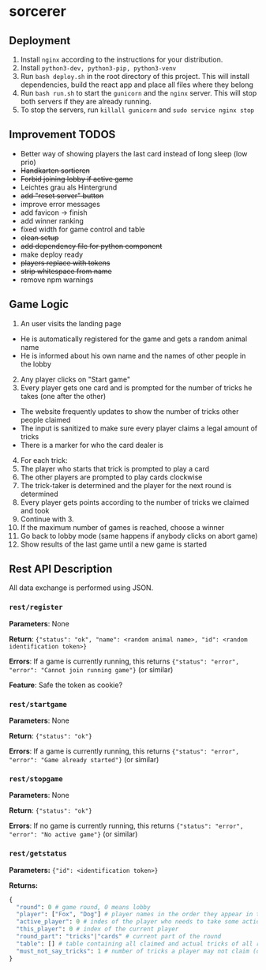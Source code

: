 # sorcerer

## Deployment

1. Install `nginx` according to the instructions for your distribution.
2. Install `python3-dev, python3-pip, python3-venv`
3. Run `bash deploy.sh` in the root directory of this project. 
  This will install dependencies, build the react app and place all files where
  they belong
4. Run `bash run.sh` to start the `gunicorn` and the `nginx` server. This will stop
  both servers if they are already running.
5. To stop the servers, run `killall gunicorn` and `sudo service nginx stop`


## Improvement TODOS

- Better way of showing players the last card instead of long sleep (low prio)
- ~~Handkarten sortieren~~
- ~~Forbid joining lobby if active game~~
- Leichtes grau als Hintergrund
- ~~add "reset server" button~~
- improve error messages
- add favicon -> finish
- add winner ranking
- fixed width for game control and table
- ~~clean setup~~
- ~~add dependency file for python component~~
- make deploy ready
- ~~players replace with tokens~~
- ~~strip whitespace from name~~
- remove npm warnings

## Game Logic

1. An user visits the landing page
  - He is automatically registered for the game and gets a random animal name
  - He is informed about his own name and the names of other people in the lobby
2. Any player clicks on "Start game"
3. Every player gets one card and is prompted for the number of tricks he takes (one after the other)
  - The website frequently updates to show the number of tricks other people claimed
  - The input is sanitized to make sure every player claims a legal amount of tricks
  - There is a marker for who the card dealer is
4. For each trick:
  1. The player who starts that trick is prompted to play a card
  2. The other players are prompted to play cards clockwise
  3. The trick-taker is determined and the player for the next round is determined
5. Every player gets points according to the number of tricks we claimed and took
6. Continue with 3.
7. If the maximum number of games is reached, choose a winner
8. Go back to lobby mode (same happens if anybody clicks on abort game)
9. Show results of the last game until a new game is started

## Rest API Description

All data exchange is performed using JSON.

### `rest/register`

**Parameters**: None

**Return**: `{"status": "ok", "name": <random animal name>, "id": <random identification token>}`

**Errors**: If a game is currently running, this returns `{"status": "error", "error": "Cannot join running game"}` (or similar)

**Feature**: Safe the token as cookie?

### `rest/startgame`

**Parameters**: None

**Return**: `{"status": "ok"}`

**Errors**: If a game is currently running, this returns `{"status": "error", "error": "Game already started"}` (or similar)

### `rest/stopgame`

**Parameters**: None

**Return**: `{"status": "ok"}`

**Errors**: If no game is currently running, this returns `{"status": "error", "error": "No active game"}` (or similar)

### `rest/getstatus`

**Parameters:** `{"id": <identification token>}`

**Returns:**

```python
{
  "round": 0 # game round, 0 means lobby
  "player": ["Fox", "Dog"] # player names in the order they appear in the table and in the order they take their turns
  "active_player": 0 # indes of the player who needs to take some action (claiming tricks/playing cards)
  "this_player": 0 # index of the current player
  "round_part": "tricks"|"cards" # current part of the round
  "table": [] # table containing all claimed and actual tricks of all rounds (see below for details)
  "must_not_say_tricks": 1 # number of tricks a player may not claim (or -1 if no limit/not applicable)
}
```
